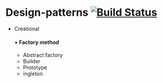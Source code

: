 # Design-patterns [![Build Status](https://travis-ci.com/oshkola/design-patterns.svg?branch=master)](https://travis-ci.com/oshkola/design-patterns)

+ Creational
	#### + Factory method
	+ Abstract factory
	+ Builder
	+ Prototype
	+ ingleton
